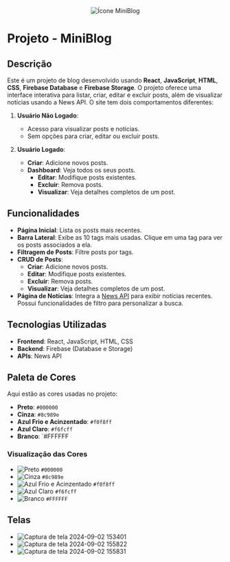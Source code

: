 <div align="center">
  <img src="https://github.com/user-attachments/assets/ae3411f0-2e32-408b-899e-d9e413a99f4b" alt="Ícone MiniBlog" />
</div>

# Projeto - MiniBlog

## Descrição

Este é um projeto de blog desenvolvido usando **React**, **JavaScript**, **HTML**, **CSS**, **Firebase Database** e **Firebase Storage**. O projeto oferece uma interface interativa para listar, criar, editar e excluir posts, além de visualizar notícias usando a News API. O site tem dois comportamentos diferentes:

1. **Usuário Não Logado**:
   - Acesso para visualizar posts e notícias.
   - Sem opções para criar, editar ou excluir posts.

2. **Usuário Logado**:
   - **Criar**: Adicione novos posts.
   - **Dashboard**: Veja todos os seus posts.
     - **Editar**: Modifique posts existentes.
     - **Excluir**: Remova posts.
     - **Visualizar**: Veja detalhes completos de um post.

## Funcionalidades

- **Página Inicial**: Lista os posts mais recentes.
- **Barra Lateral**: Exibe as 10 tags mais usadas. Clique em uma tag para ver os posts associados a ela.
- **Filtragem de Posts**: Filtre posts por tags.
- **CRUD de Posts**:
  - **Criar**: Adicione novos posts.
  - **Editar**: Modifique posts existentes.
  - **Excluir**: Remova posts.
  - **Visualizar**: Veja detalhes completos de um post.
- **Página de Notícias**: Integra a [News API](https://newsapi.org/) para exibir notícias recentes. Possui funcionalidades de filtro para personalizar a busca.

## Tecnologias Utilizadas

- **Frontend**: React, JavaScript, HTML, CSS
- **Backend**: Firebase (Database e Storage)
- **APIs**: News API

## Paleta de Cores

Aqui estão as cores usadas no projeto:

- **Preto**: `#000000`
- **Cinza**: `#8c989e`
- **Azul Frio e Acinzentado**: `#f0f8ff`
- **Azul Claro**: `#f6fcff`
-  **Branco**: `#FFFFFF

### Visualização das Cores

- ![Preto](https://via.placeholder.com/30x30/000000/000000?text=%20&border=1&border-color=%23CCCCCC) `#000000`
- ![Cinza](https://via.placeholder.com/30x30/8c989e/8c989e?text=%20&border=1&border-color=%23CCCCCC) `#8c989e`
- ![Azul Frio e Acinzentado](https://via.placeholder.com/30x30/f0f8ff/f0f8ff?text=%20&border=1&border-color=%23CCCCCC) `#f0f8ff`
- ![Azul Claro](https://via.placeholder.com/30x30/f6fcff/f6fcff?text=%20&border=1&border-color=%23CCCCCC) `#f6fcff`
- ![Branco](https://via.placeholder.com/30x30/FFFFFF/FFFFFF?text=%20&border=2&border-color=%23CCCCCC) `#FFFFFF`


## Telas

- ![Captura de tela 2024-09-02 153401](https://github.com/user-attachments/assets/ad307939-7ce0-4da6-bba0-75901178a40f)
- ![Captura de tela 2024-09-02 155822](https://github.com/user-attachments/assets/2c0d889a-9ff1-4d93-8933-12974b06952e)
- ![Captura de tela 2024-09-02 155831](https://github.com/user-attachments/assets/7cca6808-80ef-4176-8afb-672780668e5f)
